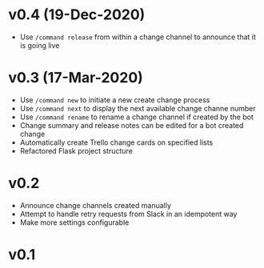 v0.4 (19-Dec-2020)
====
- Use `/command release` from within a change channel to announce that it is going live

v0.3 (17-Mar-2020)
====
- Use `/command new` to initiate a new create change process
- Use `/command next` to display the next available change channe number
- Use `/command rename` to rename a change channel if created by the bot
- Change summary and release notes can be edited for a bot created change
- Automatically create Trello change cards on specified lists
- Refactored Flask project structure

v0.2
====
- Announce change channels created manually
- Attempt to handle retry requests from Slack in an idempotent way
- Make more settings configurable

v0.1
====